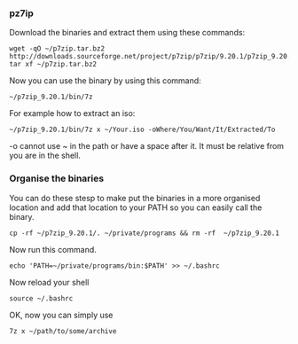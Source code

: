 
### pz7ip

Download the binaries and extract them using these commands:

~~~
wget -qO ~/p7zip.tar.bz2 http://downloads.sourceforge.net/project/p7zip/p7zip/9.20.1/p7zip_9.20.1_x86_linux_bin.tar.bz2
tar xf ~/p7zip.tar.bz2
~~~

Now you can use the binary by using this command:

~~~
~/p7zip_9.20.1/bin/7z
~~~

For example how to extract an iso:

~~~
~/p7zip_9.20.1/bin/7z x ~/Your.iso -oWhere/You/Want/It/Extracted/To
~~~

-o cannot use ~ in the path or have a space after it. It must be relative from you are in the shell.

### Organise the binaries

You can do these stesp to make put the binaries in a more organised location and add that location to your PATH so you can easily call the binary.

~~~
cp -rf ~/p7zip_9.20.1/. ~/private/programs && rm -rf  ~/p7zip_9.20.1
~~~

Now run this command.

~~~
echo 'PATH=~/private/programs/bin:$PATH' >> ~/.bashrc
~~~

Now reload your shell

~~~
source ~/.bashrc
~~~

OK, now you can simply use

~~~
7z x ~/path/to/some/archive
~~~